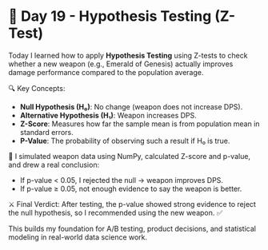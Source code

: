 # 📅 Day 19 - Hypothesis Testing (Z-Test)

Today I learned how to apply **Hypothesis Testing** using Z-tests to check whether a new weapon (e.g., Emerald of Genesis) actually improves damage performance compared to the population average.

🔍 Key Concepts:
- **Null Hypothesis (H₀)**: No change (weapon does not increase DPS).
- **Alternative Hypothesis (H₁)**: Weapon increases DPS.
- **Z-Score**: Measures how far the sample mean is from population mean in standard errors.
- **P-Value**: The probability of observing such a result if H₀ is true.

🧪 I simulated weapon data using NumPy, calculated Z-score and p-value, and drew a real conclusion:
- If p-value < 0.05, I rejected the null → weapon improves DPS.
- If p-value ≥ 0.05, not enough evidence to say the weapon is better.

⚔️ Final Verdict:
After testing, the p-value showed strong evidence to reject the null hypothesis, so I recommended using the new weapon. ✅

This builds my foundation for A/B testing, product decisions, and statistical modeling in real-world data science work.

